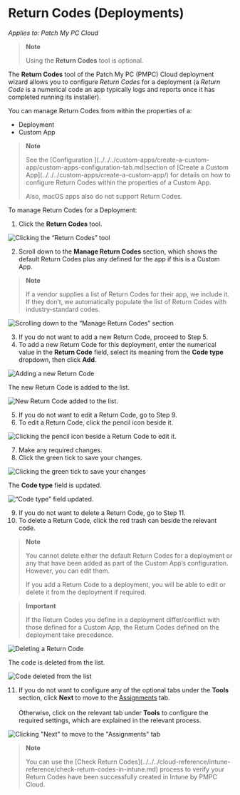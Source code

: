 # Return Codes (Deployments)

_Applies to: Patch My PC Cloud_

> **Note**
>
> Using the **Return Codes** tool is optional.

The **Return Codes** tool of the Patch My PC (PMPC) Cloud deployment wizard allows you to configure _Return Codes_ for a deployment (a _Return Code_ is a numerical code an app typically logs and reports once it has completed running its installer).

You can manage Return Codes from within the properties of a:

* Deployment
* Custom App

> **Note**
>
> See the \[Configuration ]\(../../../custom-apps/create-a-custom-app/custom-apps-configuration-tab.md)section of \[Create a Custom App]\(../../../custom-apps/create-a-custom-app/) for details on how to configure Return Codes within the properties of a Custom App.
>
> Also, macOS apps also do not support Return Codes.

To manage Return Codes for a Deployment:

1. Click the **Return Codes** tool.

![Clicking the “Return Codes” tool](../../../../.gitbook/assets/image-\(62\).png)

2. Scroll down to the **Manage Return Codes** section, which shows the default Return Codes plus any defined for the app if this is a Custom App.

> **Note**
>
> If a vendor supplies a list of Return Codes for their app, we include it. If they don’t, we automatically populate the list of Return Codes with industry-standard codes.

![Scrolling down to the “Manage Return Codes” section](../../../../.gitbook/assets/image-\(63\).png)

3. If you do not want to add a new Return Code, proceed to Step 5.
4. To add a new Return Code for this deployment, enter the numerical value in the **Return Code** field, select its meaning from the **Code type** dropdown, then click **Add**.

![Adding a new Return Code](../../../../.gitbook/assets/image-\(64\).png)

The new Return Code is added to the list.

![New Return Code added to the list.](../../../../.gitbook/assets/image-\(65\).png)

5. If you do not want to edit a Return Code, go to Step 9.
6. To edit a Return Code, click the pencil icon beside it.

![Clicking the pencil icon beside a Return Code to edit it.](../../../../.gitbook/assets/image-\(66\).png)

7. Make any required changes.
8. Click the green tick to save your changes.

![Clicking the green tick to save your changes](../../../../.gitbook/assets/image-\(67\).png)

The **Code type** field is updated.

![“Code type” field updated.](../../../../.gitbook/assets/image-\(68\).png)

9. If you do not want to delete a Return Code, go to Step 11.
10. To delete a Return Code, click the red trash can beside the relevant code.

> **Note**
>
> You cannot delete either the default Return Codes for a deployment or any that have been added as part of the Custom App’s configuration. However, you can edit them.
>
> If you add a Return Code to a deployment, you will be able to edit or delete it from the deployment if required.

> **Important**
>
> If the Return Codes you define in a deployment differ/conflict with those defined for a Custom App, the Return Codes defined on the deployment take precedence.

![Deleting a Return Code](../../../../.gitbook/assets/image-\(69\).png)

The code is deleted from the list.

![Code deleted from the list](../../../../.gitbook/assets/image-\(70\).png)

11. If you do not want to configure any of the optional tabs under the **Tools** section, click **Next** to move to the [Assignments](../cloud-assignments-deployment-tab.md) tab.\
    \
    Otherwise, click on the relevant tab under **Tools** to configure the required settings, which are explained in the relevant process.

![Clicking "Next" to move to the "Assignments" tab](../../../../.gitbook/assets/image-\(71\).png)

> **Note**
>
> You can use the \[Check Return Codes]\(../../../cloud-reference/intune-reference/check-return-codes-in-intune.md) process to verify your Return Codes have been successfully created in Intune by PMPC Cloud.
